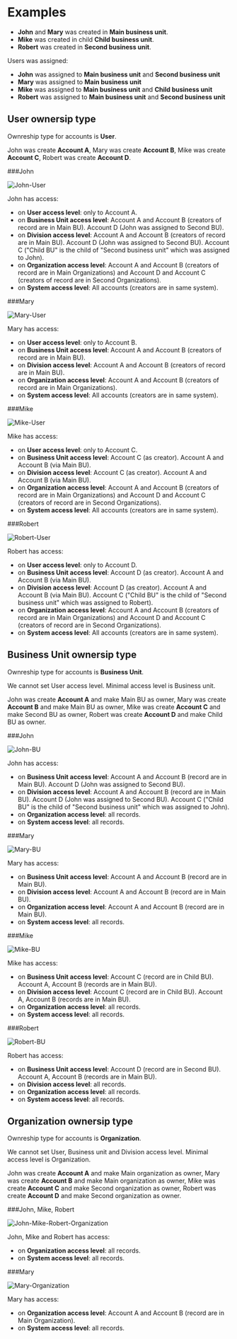Examples
========

 - **John** and **Mary** was created in  **Main business unit**. 
 - **Mike** was created in child **Child business unit**. 
 - **Robert** was created in **Second business unit**.

Users was assigned:

 - **John** was assigned to **Main business unit** and **Second business unit**
 - **Mary** was assigned to **Main business unit**
 - **Mike** was assigned to **Main business unit** and **Child business unit**
 - **Robert** was assigned to **Main business unit** and **Second business unit**
 
User ownersip type
---------

 Ownreship type for accounts is **User**.
 
 John was create **Account A**,  Mary was create **Account B**, Mike was create **Account C**, Robert was create **Account D**.

###John 

![John-User][1]

John has access:

 - on **User access level**: only to Account A.
 - on **Business Unit access level**: Account A and Account B (creators of record are in Main BU). Account D (John was assigned to Second BU).
 - on **Division access level**: Account A and Account B (creators of record are in Main BU). Account D (John was assigned to Second BU). Account C ("Child BU" is the child of "Second business unit" which was assigned to John).
 - on **Organization access level**: Account A and Account B (creators of record are in Main Organizations) and Account D and Account C (creators of record are in Second Organizations).
 - on **System access level**: All accounts (creators are in same system).

###Mary

![Mary-User][2]

Mary has access:

 - on **User access level**: only to Account B.
 - on **Business Unit access level**: Account A and Account B (creators of record are in Main BU).
 - on **Division access level**: Account A and Account B (creators of record are in Main BU).
 - on **Organization access level**: Account A and Account B (creators of record are in Main Organizations).
 - on **System access level**: All accounts (creators are in same system).

###Mike

![Mike-User][3]

Mike has access:

 - on **User access level**: only to Account C.
 - on **Business Unit access level**: Account C (as creator). Account A and Account B (via Main BU).
 - on **Division access level**: Account C (as creator). Account A and Account B (via Main BU).
 - on **Organization access level**: Account A and Account B (creators of record are in Main Organizations) and Account D and Account C (creators of record are in Second Organizations).
 - on **System access level**: All accounts (creators are in same system).

###Robert

![Robert-User][4]

Robert has access:

 - on **User access level**: only to Account D.
 - on **Business Unit access level**: Account D (as creator). Account A and Account B (via Main BU).
 - on **Division access level**: Account D (as creator). Account A and Account B (via Main BU). Account C ("Child BU" is the child of "Second business unit" which was assigned to Robert).
 - on **Organization access level**: Account A and Account B (creators of record are in Main Organizations) and Account D and Account C (creators of record are in Second Organizations).
 - on **System access level**: All accounts (creators are in same system).
   
Business Unit ownersip type
---------

Ownreship type for accounts is **Business Unit**.

We cannot set User access level. Minimal access level is Business unit.
 
 John was create **Account A** and make Main BU as owner,  Mary was create **Account B** and make Main BU as owner, Mike was create **Account C** and make Second BU as owner, Robert was create **Account D** and make Child BU as owner.

###John 

![John-BU][5]

John has access:

 - on **Business Unit access level**: Account A and Account B (record are in Main BU). Account D (John was assigned to Second BU).
 - on **Division access level**: Account A and Account B (record are in Main BU). Account D (John was assigned to Second BU). Account C ("Child BU" is the child of "Second business unit" which was assigned to John).
 - on **Organization access level**: all records.
 - on **System access level**: all records.

###Mary 

![Mary-BU][6]

Mary has access:

 - on **Business Unit access level**: Account A and Account B (record are in Main BU). 
 - on **Division access level**: Account A and Account B (record are in Main BU). 
 - on **Organization access level**: Account A and Account B (record are in Main BU). 
 - on **System access level**: all records.

###Mike 

![Mike-BU][7]

Mike has access:

 - on **Business Unit access level**: Account C (record are in Child BU).  Account A, Account B (records are in Main BU). 
 - on **Division access level**: Account C (record are in Child BU).  Account A, Account B (records are in Main BU).
 - on **Organization access level**: all records.
 - on **System access level**: all records.

###Robert 

![Robert-BU][8]

Robert has access:

 - on **Business Unit access level**: Account D (record are in Second BU).  Account A, Account B (records are in Main BU). 
 - on **Division access level**: all records.
 - on **Organization access level**: all records.
 - on **System access level**: all records.
   
Organization ownersip type
---------

Ownreship type for accounts is **Organization**.

We cannot set User, Business unit and Division access level. Minimal access level is Organization.
 
 John was create **Account A** and make Main organization as owner,  Mary was create **Account B** and make Main organization as owner, Mike was create **Account C** and make Second organization as owner, Robert was create **Account D** and make Second organization as owner.

###John, Mike, Robert

![John-Mike-Robert-Organization][9]

John,  Mike and Robert has access:

 - on **Organization access level**: all records.
 - on **System access level**: all records.

###Mary

![Mary-Organization][10]

Mary has access:

 - on **Organization access level**: Account A and Account B (record are in Main Organization).
 - on **System access level**: all records.
 

  [1]: img/John-User.png
  [2]: img/Mary-User.png
  [3]: img/Mike-User.png
  [4]: img/Robert-User.png
  [5]: img/John-BU.png
  [6]: img/Mary-BU.png
  [7]: img/Mike-BU.jpg
  [8]: img/Robert-BU.png
  [9]: img/John-Mike-Robert-Organization.png
  [10]: img/Mary-Organization.png